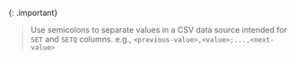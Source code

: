 {: .important}
>Use semicolons to separate values in a CSV data source intended for `SET` and `SETQ` columns.
>e.g., `<previous-value>,<value>;...,<next-value>`
